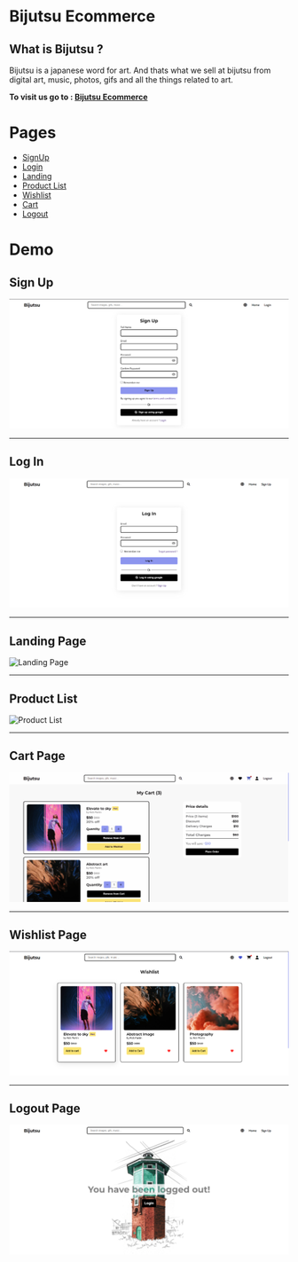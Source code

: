 # **Bijutsu Ecommerce**

## What is Bijutsu ?

Bijutsu is a japanese word for art. And thats what we sell at bijutsu from digital art, music, photos, gifs and all the things related to art.

**To visit us go to : [Bijutsu Ecommerce](https://bijutsu.netlify.app/index.html 'Bijutsu Landing Page')**

# Pages

- [SignUp](https://bijutsu.netlify.app/pages/authentication/signup.html 'SignUp')
- [Login](https://bijutsu.netlify.app/pages/authentication/login.html 'LogIn')
- [Landing](https://bijutsu.netlify.app/index.html 'Bijutsu Landing Page')
- [Product List](https://bijutsu.netlify.app/pages/product_listing/product_listing.html 'Product List')
- [Wishlist](https://bijutsu.netlify.app/pages/wishlist/wishlist.html 'Wishlist')
- [Cart](https://bijutsu.netlify.app/pages/cart/cart.html, 'Cart')
- [Logout](https://bijutsu.netlify.app/pages/logout/logout.html 'Logout')

# Demo

## Sign Up

![Sign Up](/assets/image/readme-ss/Signup.png)

---

## Log In

![Log In](/assets/image/readme-ss/Login.png)

---

## Landing Page

![Landing Page](/assets/image/readme-ss/landing-page.gif)

---

## Product List

![Product List](/assets/image/readme-ss/Product-list.gif)

---

## Cart Page

![Cart Page](/assets/image/readme-ss/cart.gif)

---

## Wishlist Page

![Wishlist Page](/assets/image/readme-ss/wishlist.png)

---

## Logout Page

![Logout Page](/assets/image/readme-ss/logout.png)
